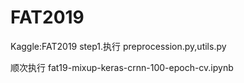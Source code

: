 # FAT2019
Kaggle:FAT2019
step1.执行 preprocession.py,utils.py

顺次执行
fat19-mixup-keras-crnn-100-epoch-cv.ipynb
